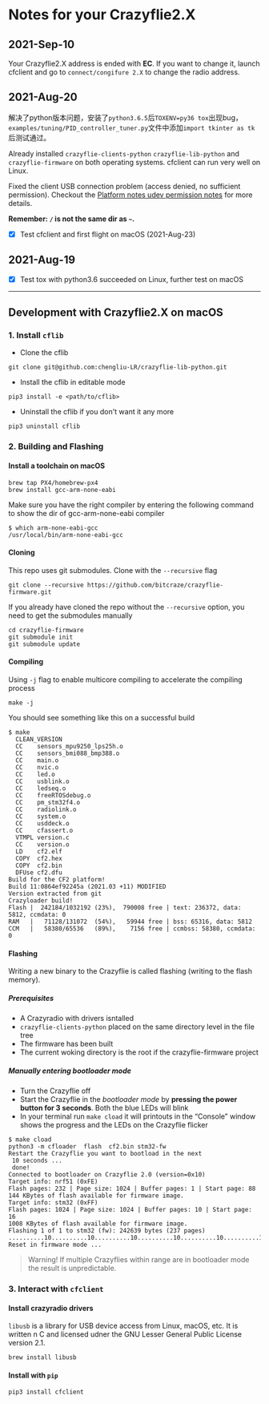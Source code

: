 # Notes for your Crazyflie2.X

## 2021-Sep-10

Your Crazyflie2.X address is ended with **EC**. If you want to change it, launch cfclient and go to `connect/congifure 2.X` to change the radio address.

## 2021-Aug-20

解决了python版本问题，安装了`python3.6.5`后`TOXENV=py36 tox`出现bug，`examples/tuning/PID_controller_tuner.py`文件中添加`import tkinter as tk`后测试通过。

Already installed `crazyflie-clients-python` `crazyflie-lib-python` and `crazyflie-firmware` on both operating systems. cfclient can run very well on Linux.

Fixed the client USB connection problem (access denied, no sufficient permission). Checkout the [Platform notes udev permission notes](https://github.com/chengliu-LR/crazyflie-lib-python/blob/master/docs/installation/install.md) for more details.

**Remember: `/` is not the same dir as `~`.**

- [x] Test cfclient and first flight on macOS (2021-Aug-23)

## 2021-Aug-19

- [x] Test tox with python3.6 succeeded on Linux, further test on macOS

---

## Development with Crazyflie2.X on macOS

### 1. Install `cflib`

- Clone the cflib

```shell
git clone git@github.com:chengliu-LR/crazyflie-lib-python.git
```

- Install the cflib in editable mode

```shell
pip3 install -e <path/to/cflib>
```

- Uninstall the cflib if you don't want it any more

```shell
pip3 uninstall cflib
```

### 2. Building and Flashing

#### Install a toolchain on macOS

```shell
brew tap PX4/homebrew-px4
brew install gcc-arm-none-eabi
```

Make sure you have the right compiler by entering the following command to show the dir of gcc-arm-none-eabi compiler

```shell
$ which arm-none-eabi-gcc
/usr/local/bin/arm-none-eabi-gcc
```

#### Cloning

This repo uses git submodules. Clone with the `--recursive` flag

```shell
git clone --recursive https://github.com/bitcraze/crazyflie-firmware.git
```

If you already have cloned the repo without the `--recursive` option, you need to get the submodules manually

```shell
cd crazyflie-firmware
git submodule init
git submodule update
```

#### Compiling

Using `-j` flag to enable multicore compiling to accelerate the compiling process

```shell
make -j
```

You should see something like this on a successful build

```shell
$ make
  CLEAN_VERSION
  CC    sensors_mpu9250_lps25h.o
  CC    sensors_bmi088_bmp388.o
  CC    main.o
  CC    nvic.o
  CC    led.o
  CC    usblink.o
  CC    ledseq.o
  CC    freeRTOSdebug.o
  CC    pm_stm32f4.o
  CC    radiolink.o
  CC    system.o
  CC    usddeck.o
  CC    cfassert.o
  VTMPL version.c
  CC    version.o
  LD    cf2.elf
  COPY  cf2.hex
  COPY  cf2.bin
  DFUse cf2.dfu
Build for the CF2 platform!
Build 11:0864ef92245a (2021.03 +11) MODIFIED
Version extracted from git
Crazyloader build!
Flash |  242184/1032192 (23%),  790008 free | text: 236372, data: 5812, ccmdata: 0
RAM   |   71128/131072  (54%),   59944 free | bss: 65316, data: 5812
CCM   |   58380/65536   (89%),    7156 free | ccmbss: 58380, ccmdata: 0
```

#### Flashing

Writing a new binary to the Crazyflie is called flashing (writing to the flash memory).

##### Prerequisites

- A Crazyradio with drivers isntalled
- `crazyflie-clients-python` placed on the same directory level in the file tree
- The firmware has been built
- The current woking directory is the root if the crazyflie-firmware project

##### Manually entering bootloader mode

- Turn the Crazyflie off
- Start the Crazyflie in the *bootloader mode* by **pressing the power button for 3 seconds**. Both the blue LEDs will blink
- In your terminal run `make cload` it will printouts in the “Console” window shows the progress and the LEDs on the Crazyflie flicker

```shell
$ make cload
python3 -m cfloader  flash  cf2.bin stm32-fw
Restart the Crazyflie you want to bootload in the next
 10 seconds ...
 done!
Connected to bootloader on Crazyflie 2.0 (version=0x10)
Target info: nrf51 (0xFE)
Flash pages: 232 | Page size: 1024 | Buffer pages: 1 | Start page: 88
144 KBytes of flash available for firmware image.
Target info: stm32 (0xFF)
Flash pages: 1024 | Page size: 1024 | Buffer pages: 10 | Start page: 16
1008 KBytes of flash available for firmware image.
Flashing 1 of 1 to stm32 (fw): 242639 bytes (237 pages) ..........10..........10..........10..........10..........10..........10..........10..........10..........10..........10..........10..........10..........10..........10..........10..........10..........10..........10..........10..........10..........10..........10..........10.......7
Reset in firmware mode ...
```

> Warning! If multiple Crazyflies within range are in bootloader mode the result is unpredictable.

### 3. Interact with `cfclient`

#### Install crazyradio drivers

`libusb` is a library for USB device access from Linux, macOS, etc. It is written n C and licensed udner the GNU Lesser General Public License version 2.1.

```shell
brew install libusb
```

#### Install with `pip`

```shell
pip3 install cfclient
```
